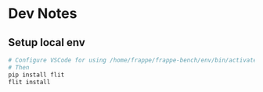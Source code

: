 # Dev Notes

## Setup local env

```bash
# Configure VSCode for using /home/frappe/frappe-bench/env/bin/activate
# Then
pip install flit
flit install
```
